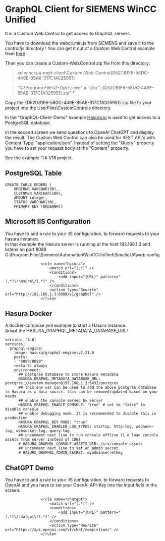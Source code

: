 # GraphQL Client for SIEMENS WinCC Unified

It is a Custom Web Control to get access to GraphQL servers.

You have to download the webcc.min.js from SIEMENS and save it to the control/js directory ! You can get it out of a Custom Web Control example from [here](https://support.industry.siemens.com/cs/document/109779176/benutzerdefinierte-controls-in-wincc-unified-einbinden-(custom-web-controls)?dti=0&lc=de-WW) 

Then you can create a Custom-Web.Control zip file from this directory:   
> cd winccua-mqtt-client\Custom-Web-Control\{D52DB1F6-58DC-449E-85A8-317C1A025951}

> "C:\Program Files\7-Zip\7z.exe" a -tzip "..\{D52DB1F6-58DC-449E-85A8-317C1A025951}.zip" *

Copy the {D52DB1F6-58DC-449E-85A8-317C1A025951}.zip file to your project into the UserFiles\CustomControls directory.

In the "GraphQL-Client-Demo" example [Hasura.io](https://hasura.io) is used to get access to a PostgreSQL database.  

In the second screen we send questions to OpenAI ChatGPT and display the result. The Custom Web Control can also be used for REST API's with Content-Type: "application/json". Instead of setting the "Query" property you have to set your request body at the "Content" property. 

See the example TIA V18 project.  

## PostgreSQL Table
``` 
CREATE TABLE ORDERS (
	ORDERNR VARCHAR(30),	
	CUSTOMER VARCHAR(100),	
	AMOUNT integer, 
	STATUS VARCHAR(30),
	PRIMARY KEY (ORDERNR))
```

## Microsoft IIS Configuration
You have to add a rule to your IIS configuration, to forward requests to your hasura instance.  
In that example the Hasura server is running at the host 192.168.1.3 and listens on port 8089.  
C:\Program Files\Siemens\Automation\WinCCUnified\SimaticUA\web.config
```
                <rule name="hasura">
                    <match url="(.*)" />
                    <conditions>
                        <add input="{URL}" pattern="(.*)\/hasura\/(.*)" />
                    </conditions>
                    <action type="Rewrite" url="http://192.168.1.3:8089/v1/graphql" />
                </rule>  
```

## Hasura Docker 
A docker-compose.yml example to start a Hasura instance.   
Adapt the HASURA_GRAPHQL_METADATA_DATABASE_URL!
```
version: '3.6'
services:
  graphql-engine:
    image: hasura/graphql-engine:v2.21.0
    ports:
    - "8089:8080"
    restart: always
    environment:
      ## postgres database to store Hasura metadata
      HASURA_GRAPHQL_METADATA_DATABASE_URL: postgres://system:manager@192.168.1.3:5432/postgres
      ## this env var can be used to add the above postgres database to Hasura as a data source. this can be removed/updated based on your needs
      ## enable the console served by server
      HASURA_GRAPHQL_ENABLE_CONSOLE: "true" # set to "false" to disable console
      ## enable debugging mode. It is recommended to disable this in production
      HASURA_GRAPHQL_DEV_MODE: "true"
      HASURA_GRAPHQL_ENABLED_LOG_TYPES: startup, http-log, webhook-log, websocket-log, query-log
      ## uncomment next line to run console offline (i.e load console assets from server instead of CDN)
      # HASURA_GRAPHQL_CONSOLE_ASSETS_DIR: /srv/console-assets
      ## uncomment next line to set an admin secret
      # HASURA_GRAPHQL_ADMIN_SECRET: myadminsecretkey

```

## ChatGPT Demo
You have to add a rule to your IIS configuration, to forward requests to OpenAI and you have to set your OpenAI API-Key into the input field in the screen. 
```
                <rule name="chatgpt">
                    <match url="(.*)" />
                    <conditions>
                        <add input="{URL}" pattern="(.*)\/chatgpt\/(.*)" />
                    </conditions>
                    <action type="Rewrite" url="https://api.openai.com/v1/chat/completions" />
                </rule>       
```